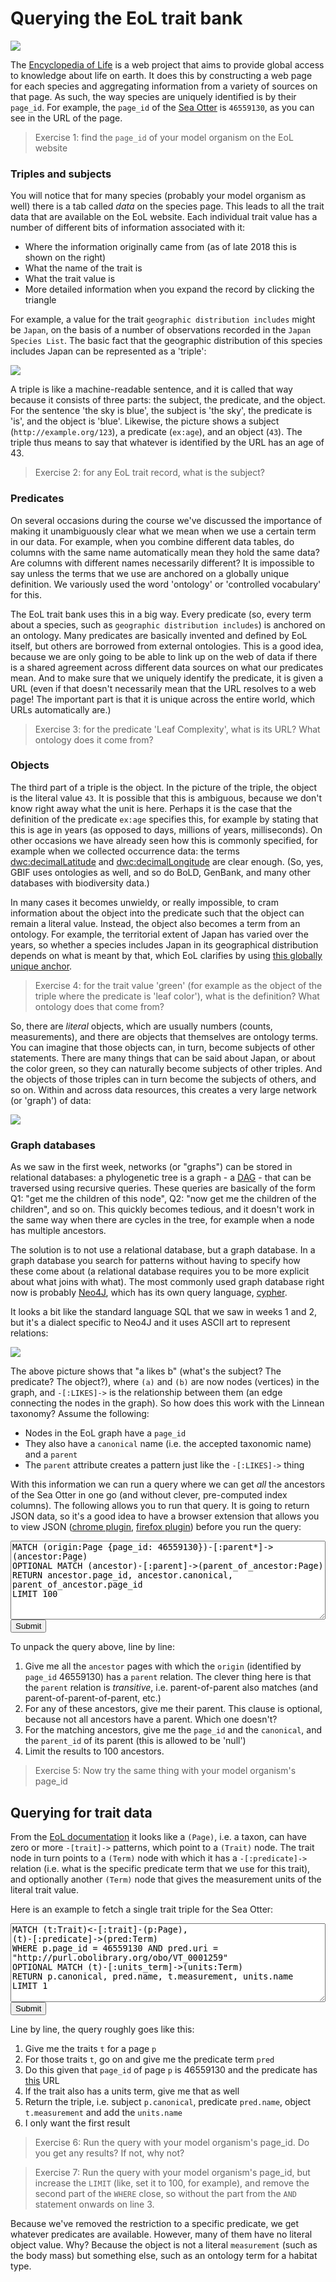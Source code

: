 Querying the EoL trait bank
===========================

![](eol.png)

The [Encyclopedia of Life](http://eol.org) is a web project that aims to provide 
global access to knowledge about life on earth. It does this by constructing a web
page for each species and aggregating information from a variety of sources on that
page. As such, the way species are uniquely identified is by their
`page_id`. For example, the `page_id` of the [Sea Otter](https://eol.org/pages/46559130)
is `46559130`, as you can see in the URL of the page.

> Exercise 1: find the `page_id` of your model organism on the EoL website

### Triples and subjects

You will notice that for many species (probably your model organism as well) there is
a tab called _data_ on the species page. This leads to all the trait data that are
available on the EoL website. Each individual trait value has a number of different
bits of information associated with it:

- Where the information originally came from (as of late 2018 this is shown on the right)
- What the name of the trait is
- What the trait value is
- More detailed information when you expand the record by clicking the triangle

For example, a value for the trait `geographic distribution includes` might be `Japan`,
on the basis of a number of observations recorded in the `Japan Species List`. The
basic fact that the geographic distribution of this species includes Japan can be 
represented as a 'triple':

![](triple.png)

A triple is like a machine-readable sentence, and it is called that way because it 
consists of three parts: the subject, the predicate, and the object. For the sentence
'the sky is blue', the subject is 'the sky', the predicate is 'is', and the object
is 'blue'. Likewise, the picture shows a subject (`http://example.org/123`), a predicate
(`ex:age`), and an object (`43`). The triple thus means to say that whatever is identified
by the URL has an age of 43.

> Exercise 2: for any EoL trait record, what is the subject?

### Predicates

On several occasions during the course we've discussed the importance of making it
unambiguously clear what we mean when we use a certain term in our data. For example, 
when you combine different data tables, do columns with the same name automatically 
mean they hold the same data? Are columns with different names necessarily different? 
It is impossible to say unless the terms that we use are anchored on a globally unique
definition. We variously used the word 'ontology' or 'controlled vocabulary' for this.

The EoL trait bank uses this in a big way. Every predicate (so, every term about a
species, such as `geographic distribution includes`) is anchored on an ontology. Many
predicates are basically invented and defined by EoL itself, but others are borrowed from
external ontologies. This is a good idea, because we are only going to be able to
link up on the web of data if there is a shared agreement across different data sources
on what our predicates mean. And to make sure that we uniquely identify the predicate, 
it is given a URL (even if that doesn't necessarily mean that the URL resolves to a web
page! The important part is that it is unique across the entire world, which URLs
automatically are.)

> Exercise 3: for the predicate 'Leaf Complexity', what is its URL? What ontology does it come from?

### Objects

The third part of a triple is the object. In the picture of the triple, the object is
the literal value `43`. It is possible that this is ambiguous, because we don't know
right away what the unit is here. Perhaps it is the case that the definition of the
predicate `ex:age` specifies this, for example by stating that this is age in years
(as opposed to days, millions of years, milliseconds). On other occasions we have 
already seen how this is commonly specified, for example when we collected occurrence
data: the terms [dwc:decimalLatitude](https://terms.tdwg.org/wiki/dwc:decimalLatitude)
and [dwc:decimalLongitude](https://terms.tdwg.org/wiki/dwc:decimalLongitude) are clear
enough. (So, yes, GBIF uses ontologies as well, and so do BoLD, GenBank, and many other
databases with biodiversity data.)

In many cases it becomes unwieldy, or really impossible, to cram information about the
object into the predicate such that the object can remain a literal value. Instead, the
object also becomes a term from an ontology. For example, the territorial extent of 
Japan has varied over the years, so whether a species includes Japan in its geographical
distribution depends on what is meant by that, which EoL clarifies by using
[this globally unique anchor](http://www.geonames.org/1861060).

> Exercise 4: for the trait value 'green' (for example as the object of the triple
> where the predicate is 'leaf color'), what is the definition? What ontology does that
> come from?

So, there are _literal_ objects, which are usually numbers (counts, measurements), and
there are objects that themselves are ontology terms. You can imagine that those objects
can, in turn, become subjects of other statements. There are many things that can be
said about Japan, or about the color green, so they can naturally become subjects of
other triples. And the objects of those triples can in turn become the subjects of others,
and so on. Within and across data resources, this creates a very large network 
(or 'graph') of data:

![](lod.png)

### Graph databases

As we saw in the first week, networks (or "graphs") can be stored in relational databases:
a phylogenetic tree is a graph - a [DAG](https://en.wikipedia.org/wiki/Directed_acyclic_graph) - 
that can be traversed using recursive queries. These queries are basically of the form
Q1: "get me the children of this node", Q2: "now get me the children of the children", and so
on. This quickly becomes tedious, and it doesn't work in the same way when there are cycles
in the tree, for example when a node has multiple ancestors.

The solution is to not use a relational database, but a graph database. In a graph database
you search for patterns without having to specify how these come about (a relational database
requires you to be more explicit about what joins with what). The most commonly used graph
database right now is probably [Neo4J](https://neo4j.com), which has its own query language,
[cypher](https://neo4j.com/docs/cypher-manual/current/).

It looks a bit like the standard language SQL that we saw in weeks 1 and 2, but it's a dialect
specific to Neo4J and it uses ASCII art to represent relations:

![](cypher_pattern_simple.png)

The above picture shows that "a likes b" (what's the subject? The predicate? The object?), 
where `(a)` and `(b)` are now nodes (vertices) in the graph, and `-[:LIKES]->` is the 
relationship between them (an edge connecting the nodes in the graph). So how does this
work with the Linnean taxonomy? Assume the following:

- Nodes in the EoL graph have a `page_id`
- They also have a `canonical` name (i.e. the accepted taxonomic name) and a `parent`
- The `parent` attribute creates a pattern just like the `-[:LIKES]->` thing

With this information we can run a query where we can get _all_ the ancestors of the
Sea Otter in one go (and without clever, pre-computed index columns). The following
allows you to run that query. It is going to return JSON data, so it's a good idea to have
a browser extension that allows you to view JSON 
([chrome plugin](https://chrome.google.com/webstore/detail/json-viewer/gbmdgpbipfallnflgajpaliibnhdgobh?hl=nl),
[firefox plugin](https://addons.mozilla.org/nl/firefox/addon/jsonview/)) before you run the
query:

<form action='https://eol.org/service/cypher'>
  <textarea name='query' id='query' style='clear:all;width:100%' rows='8'>
MATCH (origin:Page {page_id: 46559130})-[:parent*]->(ancestor:Page)
OPTIONAL MATCH (ancestor)-[:parent]->(parent_of_ancestor:Page)
RETURN ancestor.page_id, ancestor.canonical, parent_of_ancestor.page_id
LIMIT 100  
  </textarea>
  <input type='submit' />
</form>

To unpack the query above, line by line:

1. Give me all the `ancestor` pages with which the `origin` (identified by `page_id` 46559130)
   has a `parent` relation. The clever thing here is that the `parent` relation is _transitive_,
   i.e. parent-of-parent also matches (and parent-of-parent-of-parent, etc.)
2. For any of these ancestors, give me their parent. This clause is optional, because not
   all ancestors have a parent. Which one doesn't?
3. For the matching ancestors, give me the `page_id` and the `canonical`, and the
   `parent_id` of its parent (this is allowed to be 'null')
4. Limit the results to 100 ancestors.

> Exercise 5: Now try the same thing with your model organism's page_id

## Querying for trait data

From the [EoL documentation](https://github.com/EOL/eol_website/blob/master/doc/trait-schema.md)
it looks like a `(Page)`, i.e. a taxon, can have zero or more `-[trait]->` patterns, which
point to a `(Trait)` node. The trait node in turn points to a `(Term)` node with which it has a
`-[:predicate]->` relation (i.e. what is the specific predicate term that we use for this trait),
and optionally another `(Term)` node that gives the measurement units of the literal trait value.

Here is an example to fetch a single trait triple for the Sea Otter:

<form action='https://eol.org/service/cypher'>
  <textarea name='query' id='query' style='clear:all;width:100%' rows='8'>
MATCH (t:Trait)<-[:trait]-(p:Page),
(t)-[:predicate]->(pred:Term)
WHERE p.page_id = 46559130 AND pred.uri = "http://purl.obolibrary.org/obo/VT_0001259"
OPTIONAL MATCH (t)-[:units_term]->(units:Term)
RETURN p.canonical, pred.name, t.measurement, units.name
LIMIT 1
  </textarea>
  <input type='submit' />
</form>

Line by line, the query roughly goes like this:

1. Give me the traits `t` for a page `p`
2. For those traits `t`, go on and give me the predicate term `pred`
3. Do this given that `page_id` of page `p` is 46559130 and the predicate has 
  [this](http://purl.obolibrary.org/obo/VT_0001259) URL
4. If the trait also has a units term, give me that as well
5. Return the triple, i.e. subject `p.canonical`, predicate `pred.name`, object `t.measurement` and add the `units.name`
6. I only want the first result

> Exercise 6: Run the query with your model organism's page_id. Do you get any results? If not, why not?

> Exercise 7: Run the query with your model organism's page_id, but increase the `LIMIT` (like, set it 
> to 100, for example), and remove the second part of the `WHERE` close, so without the part from the 
> `AND` statement onwards on line 3.

Because we've removed the restriction to a specific predicate, we get whatever predicates are available.
However, many of them have no literal object value. Why? Because the object is not a literal `measurement` 
(such as the body mass) but something else, such as an ontology term for a habitat type.

